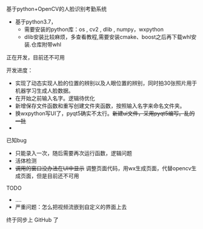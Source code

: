 基于python+OpenCV的人脸识别考勤系统
- 基于python3.7，
    - 需要安装的python库：os , cv2 , dlib , numpy，wxpython
    - dlib安装比较麻烦，多查看教程,需要安装cmake、boost之后再下载whl安装.仓库附带whl

正在开发，目前还不可用

开发进度：
- 实现了动态实现人脸的位置的辨别以及人眼位置的辨别，同时拍30张照片用于机器学习生成人脸数据。
- 在开始之前输入名字。逻辑待优化
- 新增保存文件函数和重写创建文件夹函数，按照输入名字来命名文件夹。
- 换wxpython写UI了，pyqt5确实不太行。~~新建ui文件，采用pyqt5编写。乱的一批~~
-  

已知bug  
- 只能录入一次，随后需要再次运行函数，逻辑问题
- 活体检测
- ~~调用的窗口没办法在UI中显示~~ 调整页面代码，用wx生成页面，代替opencv生成页面，但是目前还不可用

TODO

- ....
- 严重问题：怎么把视频流嵌到自定义的界面上去


终于同步上 GitHub 了